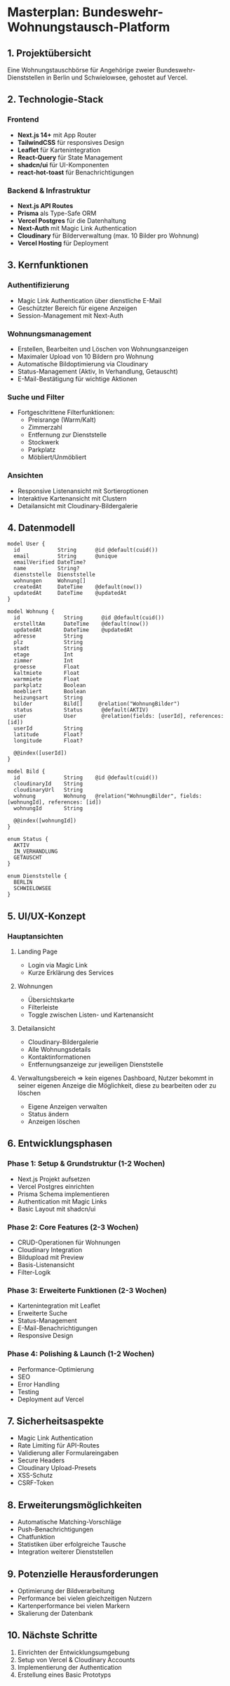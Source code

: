 # Masterplan: Bundeswehr-Wohnungstausch-Platform

## 1. Projektübersicht
Eine Wohnungstauschbörse für Angehörige zweier Bundeswehr-Dienststellen in Berlin und Schwielowsee, gehostet auf Vercel.

## 2. Technologie-Stack
### Frontend
- **Next.js 14+** mit App Router
- **TailwindCSS** für responsives Design
- **Leaflet** für Kartenintegration
- **React-Query** für State Management
- **shadcn/ui** für UI-Komponenten
- **react-hot-toast** für Benachrichtigungen

### Backend & Infrastruktur
- **Next.js API Routes**
- **Prisma** als Type-Safe ORM
- **Vercel Postgres** für die Datenhaltung
- **Next-Auth** mit Magic Link Authentication
- **Cloudinary** für Bilderverwaltung (max. 10 Bilder pro Wohnung)
- **Vercel Hosting** für Deployment

## 3. Kernfunktionen

### Authentifizierung
- Magic Link Authentication über dienstliche E-Mail
- Geschützter Bereich für eigene Anzeigen
- Session-Management mit Next-Auth

### Wohnungsmanagement
- Erstellen, Bearbeiten und Löschen von Wohnungsanzeigen
- Maximaler Upload von 10 Bildern pro Wohnung
- Automatische Bildoptimierung via Cloudinary
- Status-Management (Aktiv, In Verhandlung, Getauscht)
- E-Mail-Bestätigung für wichtige Aktionen

### Suche und Filter
- Fortgeschrittene Filterfunktionen:
  - Preisrange (Warm/Kalt)
  - Zimmerzahl
  - Entfernung zur Dienststelle
  - Stockwerk
  - Parkplatz
  - Möbliert/Unmöbliert

### Ansichten
- Responsive Listenansicht mit Sortieroptionen
- Interaktive Kartenansicht mit Clustern
- Detailansicht mit Cloudinary-Bildergalerie

## 4. Datenmodell

```prisma
model User {
  id            String      @id @default(cuid())
  email         String      @unique
  emailVerified DateTime?
  name          String?
  dienststelle  Dienststelle
  wohnungen     Wohnung[]
  createdAt     DateTime    @default(now())
  updatedAt     DateTime    @updatedAt
}

model Wohnung {
  id              String      @id @default(cuid())
  erstelltAm      DateTime    @default(now())
  updatedAt       DateTime    @updatedAt
  adresse         String
  plz             String
  stadt           String
  etage           Int
  zimmer          Int
  groesse         Float
  kaltmiete       Float
  warmmiete       Float
  parkplatz       Boolean
  moebliert       Boolean
  heizungsart     String
  bilder          Bild[]     @relation("WohnungBilder")
  status          Status      @default(AKTIV)
  user            User        @relation(fields: [userId], references: [id])
  userId          String
  latitude        Float?
  longitude       Float?

  @@index([userId])
}

model Bild {
  id              String    @id @default(cuid())
  cloudinaryId    String
  cloudinaryUrl   String
  wohnung         Wohnung   @relation("WohnungBilder", fields: [wohnungId], references: [id])
  wohnungId       String

  @@index([wohnungId])
}

enum Status {
  AKTIV
  IN_VERHANDLUNG
  GETAUSCHT
}

enum Dienststelle {
  BERLIN
  SCHWIELOWSEE
}
```

## 5. UI/UX-Konzept

### Hauptansichten
1. Landing Page
   - Login via Magic Link
   - Kurze Erklärung des Services

2. Wohnungen
   - Übersichtskarte
   - Filterleiste
   - Toggle zwischen Listen- und Kartenansicht

3. Detailansicht
   - Cloudinary-Bildergalerie
   - Alle Wohnungsdetails
   - Kontaktinformationen
   - Entfernungsanzeige zur jeweiligen Dienststelle

4. Verwaltungsbereich => kein eigenes Dashboard, Nutzer bekommt in seiner eigenen Anzeige die Möglichkeit, diese zu bearbeiten oder zu löschen
   - Eigene Anzeigen verwalten
   - Status ändern
   - Anzeigen löschen

## 6. Entwicklungsphasen

### Phase 1: Setup & Grundstruktur (1-2 Wochen)
- Next.js Projekt aufsetzen
- Vercel Postgres einrichten
- Prisma Schema implementieren
- Authentication mit Magic Links
- Basic Layout mit shadcn/ui

### Phase 2: Core Features (2-3 Wochen)
- CRUD-Operationen für Wohnungen
- Cloudinary Integration
- Bildupload mit Preview
- Basis-Listenansicht
- Filter-Logik

### Phase 3: Erweiterte Funktionen (2-3 Wochen)
- Kartenintegration mit Leaflet
- Erweiterte Suche
- Status-Management
- E-Mail-Benachrichtigungen
- Responsive Design

### Phase 4: Polishing & Launch (1-2 Wochen)
- Performance-Optimierung
- SEO
- Error Handling
- Testing
- Deployment auf Vercel

## 7. Sicherheitsaspekte
- Magic Link Authentication
- Rate Limiting für API-Routes
- Validierung aller Formulareingaben
- Secure Headers
- Cloudinary Upload-Presets
- XSS-Schutz
- CSRF-Token

## 8. Erweiterungsmöglichkeiten
- Automatische Matching-Vorschläge
- Push-Benachrichtigungen
- Chatfunktion
- Statistiken über erfolgreiche Tausche
- Integration weiterer Dienststellen

## 9. Potenzielle Herausforderungen
- Optimierung der Bildverarbeitung
- Performance bei vielen gleichzeitigen Nutzern
- Kartenperformance bei vielen Markern
- Skalierung der Datenbank

## 10. Nächste Schritte
1. Einrichten der Entwicklungsumgebung
2. Setup von Vercel & Cloudinary Accounts
3. Implementierung der Authentication
4. Erstellung eines Basic Prototyps
